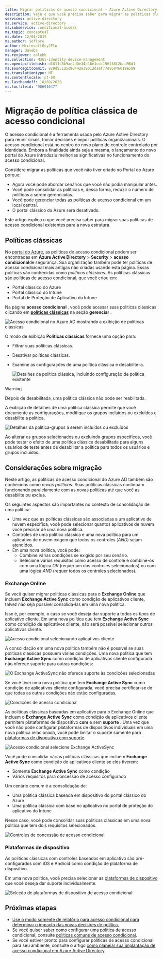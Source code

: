 ```yaml
---
title: Migrar políticas de acesso condicional – Azure Active Directory
description: Veja o que você precisa saber para migrar as políticas clássicas no portal do Azure.
services: active-directory
ms.service: active-directory
ms.subservice: conditional-access
ms.topic: conceptual
ms.date: 12/04/2019
ms.author: joflore
author: MicrosoftGuyJFlo
manager: daveba
ms.reviewer: calebb
ms.collection: M365-identity-device-management
ms.openlocfilehash: d1811d5b9ae4d3e34b48e1cdc156438f2bad98d1
ms.sourcegitcommit: 829d951d5c90442a38012daaf77e86046018e5b9
ms.translationtype: MT
ms.contentlocale: pt-BR
ms.lasthandoff: 10/09/2020
ms.locfileid: "90601647"
---
```

# <a name="conditional-access-classic-policy-migration"></a>Migração de política clássica de acesso condicional

O acesso condicional é a ferramenta usada pelo Azure Active Directory para reunir sinais, tomar decisões e impor políticas organizacionais. O acesso condicional está no centro do novo plano de controle controlado por identidade. Embora a finalidade ainda seja a mesma, o lançamento do novo portal do Azure introduziu melhorias significativas no funcionamento do acesso condicional.

Considere migrar as políticas que você não tiver criado no Portal do Azure porque:

- Agora você pode abordar cenários que você não podia manipular antes.
- Você pode consolidar as políticas e, dessa forma, reduzir o número de políticas a serem gerenciadas.
- Você pode gerenciar todas as políticas de acesso condicional em um local central.
- O portal clássico do Azure será desativado.

Este artigo explica o que você precisa saber para migrar suas políticas de acesso condicional existentes para a nova estrutura.

## <a name="classic-policies"></a>Políticas clássicas

No [portal do Azure](https://portal.azure.com), as políticas de acesso condicional podem ser encontradas em **Azure Active Directory**  >  **Security**  >  **acesso condicional**de segurança. Sua organização também pode ter políticas de acesso condicional mais antigas não criadas usando esta página. Essas políticas são conhecidas como *políticas clássicas*. As políticas clássicas são políticas de acesso condicional, que você criou em:

- Portal clássico do Azure
- Portal clássico do Intune
- Portal de Proteção de Aplicativo do Intune

Na página **acesso condicional** , você pode acessar suas políticas clássicas clicando em [**políticas clássicas**](https://portal.azure.com/#blade/Microsoft_AAD_IAM/ConditionalAccessBlade/ClassicPolicies) na seção **gerenciar** . 

![Acesso condicional no Azure AD mostrando a exibição de políticas clássicas](./media/policy-migration/71.png)

O modo de exibição **Políticas clássicas** fornece uma opção para:

- Filtrar suas políticas clássicas.
- Desativar políticas clássicas.
- Examine as configurações de uma política clássica e desabilite-a.

   ![Detalhes da política clássica, incluindo configuração de política existente](./media/policy-migration/74.png)

> [!WARNING]
> Depois de desabilitada, uma política clássica não pode ser reabilitada.

A exibição de detalhes de uma política clássica permite que você documente as configurações, modifique os grupos incluídos ou excluídos e desabilite a política.

![Detalhes da política-grupos a serem incluídos ou excluídos](./media/policy-migration/75.png)

Ao alterar os grupos selecionados ou excluindo grupos específicos, você pode testar o efeito de uma política clássica desabilitada para alguns usuários de teste antes de desabilitar a política para todos os usuários e grupos incluídos.
 
## <a name="migration-considerations"></a>Considerações sobre migração

Neste artigo, as políticas de acesso condicional do Azure AD também são conhecidas como *novas políticas*.
Suas políticas clássicas continuam funcionando paralelamente com as novas políticas até que você as desabilite ou exclua. 

Os seguintes aspectos são importantes no contexto de consolidação de uma política:

- Uma vez que as políticas clássicas são associadas a um aplicativo de nuvem específica, você pode selecionar quantos aplicativos de nuvem você precisar de uma nova política.
- Controles de uma política clássica e uma nova política para um aplicativo de nuvem exigem que todos os controles (*AND*) sejam atendidos. 
- Em uma nova política, você pode:
   - Combine várias condições se exigido por seu cenário. 
   - Selecione vários requisitos como acesso de controle e combine-os com uma lógica *OR* (requer um dos controles selecionados) ou com uma lógica *AND* (requer todos os controles selecionados).

### <a name="exchange-online"></a>Exchange Online

Se você quiser migrar políticas clássicas para o **Exchange Online** que incluem **Exchange Active Sync** como condição de aplicativos cliente, talvez não seja possível consolidá-las em uma nova política. 

Isso é, por exemplo, o caso se você deseja dar suporte a todos os tipos de aplicativo cliente. Em uma nova política que tem **Exchange Active Sync** como condição de aplicativos cliente, não será possível selecionar outros aplicativos cliente.

![Acesso condicional selecionando aplicativos cliente](./media/policy-migration/64.png)

A consolidação em uma nova política também não é possível se suas políticas clássicas possuem várias condições. Uma nova política que tem **Exchange Active Sync** como condição de aplicativos cliente configurada não oferece suporte para outras condições:   

![O Exchange ActiveSync não oferece suporte às condições selecionadas](./media/policy-migration/08.png)

Se você tiver uma nova política que tem **Exchange Active Sync** como condição de aplicativos cliente configurada, você precisa certificar-se de que todas as outras condições não estão configuradas. 

![Condições de acesso condicional](./media/policy-migration/16.png)
 
As políticas clássicas baseadas em aplicativo para o Exchange Online que incluem o **Exchange Active Sync** como condição de aplicativos cliente permitem plataformas de dispositivo **com** e sem **suporte** . Uma vez que você não pode configurar plataformas de dispositivos individuais em uma nova política relacionada, você pode limitar o suporte somente para [plataformas de dispositivo com suporte](concept-conditional-access-conditions.md#device-platforms). 

![Acesso condicional selecione Exchange ActiveSync](./media/policy-migration/65.png)

Você pode consolidar várias políticas clássicas que incluem **Exchange Active Sync** como condição de aplicativos cliente se eles tiverem:

- Somente **Exchange Active Sync** como condição 
- Vários requisitos para concessão de acesso configurado

Um cenário comum é a consolidação de:

- Uma política clássica baseada em dispositivo do portal clássico do Azure 
- Uma política clássica com base no aplicativo no portal de proteção do aplicativo do Intune 
 
Nesse caso, você pode consolidar suas políticas clássicas em uma nova política que tem dois requisitos selecionados.

![Controles de concessão de acesso condicional](./media/policy-migration/62.png)

### <a name="device-platforms"></a>Plataformas de dispositivo

As políticas clássicas com controles baseados em aplicativo são pré-configurados com iOS e Android como condição de plataforma de dispositivo. 

Em uma nova política, você precisa selecionar as [plataformas de dispositivo](concept-conditional-access-conditions.md#device-platforms) que você deseja dar suporte individualmente.

![Seleção de plataformas de dispositivo de acesso condicional](./media/policy-migration/41.png)

## <a name="next-steps"></a>Próximas etapas

- [Use o modo somente de relatório para acesso condicional para determinar o impacto das novas decisões de política.](concept-conditional-access-report-only.md)
- Se você quiser saber como configurar uma política de acesso condicional, consulte [políticas comuns de acesso condicional](concept-conditional-access-policy-common.md).
- Se você estiver pronto para configurar políticas de acesso condicional para seu ambiente, consulte o artigo [como planejar sua implantação de acesso condicional em Azure Active Directory](plan-conditional-access.md). 
